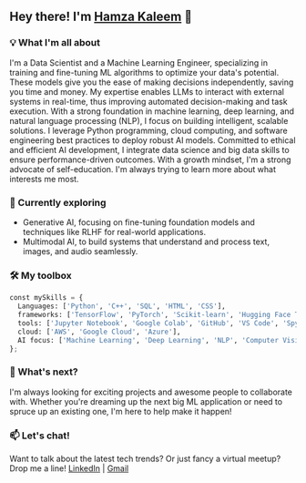 ## Hey there! I'm [Hamza Kaleem](https://hamzalogicai.netlify.app/) 👋

### 💡 What I'm all about
I'm a Data Scientist and a Machine Learning Engineer, specializing in training and fine-tuning ML algorithms to optimize your data's potential. These models give you the ease of making decisions independently, saving you time and money. My expertise enables LLMs to interact with external systems in real-time, thus improving automated decision-making and task execution. With a strong foundation in machine learning, deep learning, and natural language processing (NLP), I focus on building intelligent, scalable solutions. 
I leverage Python programming, cloud computing, and software engineering best practices to deploy robust AI models. Committed to ethical and efficient AI development, I integrate data science and big data skills to ensure performance-driven outcomes.
With a growth mindset, I'm a strong advocate of self-education. I'm always trying to learn more about what interests me most.

### 🌱 Currently exploring
- Generative AI, focusing on fine-tuning foundation models and techniques like RLHF for real-world applications.
- Multimodal AI, to build systems that understand and process text, images, and audio seamlessly.

### 🛠️ My toolbox
```Python
const mySkills = {
  Languages: ['Python', 'C++', 'SQL', 'HTML', 'CSS'],
  frameworks: ['TensorFlow', 'PyTorch', 'Scikit-learn', 'Hugging Face Transformers'],
  tools: ['Jupyter Notebook', 'Google Colab', 'GitHub', 'VS Code', 'Spyder'],
  cloud: ['AWS', 'Google Cloud', 'Azure'],
  AI focus: ['Machine Learning', 'Deep Learning', 'NLP', 'Computer Vision', 'Generative AI']
};
```

### 🚀 What's next?
I'm always looking for exciting projects and awesome people to collaborate with. Whether you're dreaming up the next big ML application or need to spruce up an existing one, I'm here to help make it happen!

### 📫 Let's chat!
Want to talk about the latest tech trends? Or just fancy a virtual meetup? Drop me a line!
[LinkedIn](https://www.linkedin.com/in/muhammad-hamza-kaleem) | [Gmail](mailto:hamzakaleem286@gmail.com)

